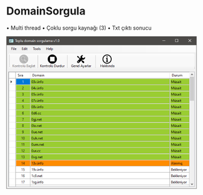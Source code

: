 # DomainSorgula

• Multi thread
• Çoklu sorgu kaynağı (3)
• Txt çıktı sonucu

![alt text](https://github.com/mhmtarsln/DomainSorgula/blob/master/bin/Debug/ss.png)

